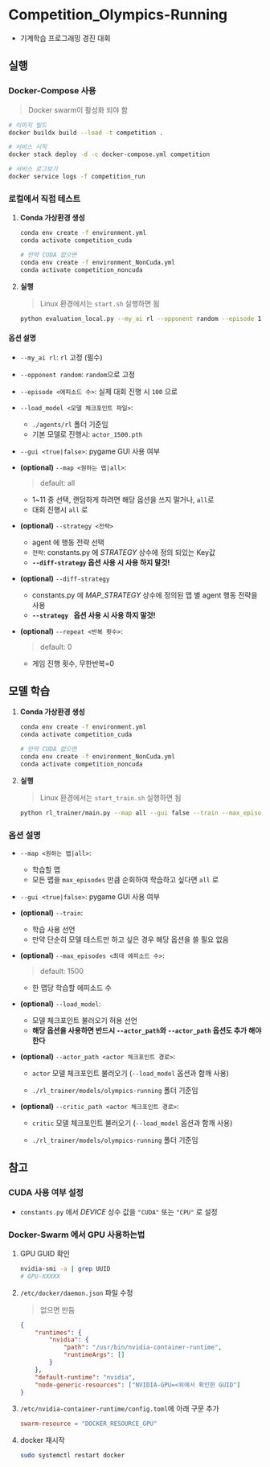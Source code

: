 # Competition_Olympics-Running

-   기계학습 프로그래밍 경진 대회

## 실행

### Docker-Compose 사용

> Docker swarm이 활성화 되야 함

```bash
# 이미지 빌드
docker buildx build --load -t competition .

# 서비스 시작
docker stack deploy -d -c docker-compose.yml competition

# 서비스 로그보기
docker service logs -f competition_run
```

### 로컬에서 직접 테스트

1. **Conda 가상환경 생성**

    ```bash
    conda env create -f environment.yml
    conda activate competition_cuda

    # 만약 CUDA 없으면
    conda env create -f environment_NonCuda.yml
    conda activate competition_noncuda
    ```

2. **실행**

    > Linux 환경에서는 `start.sh` 실행하면 됨

    ```bash
    python evaluation_local.py --my_ai rl --opponent random --episode 100 --map all --gui false --repeat 0 --diff-strategy --load_model actor_1500.pth [...추가 옵션]
    ```

#### 옵션 설명

-   `--my_ai rl`: `rl` 고정 (필수)
-   `--opponent random`: `random`으로 고정
-   `--episode <에피소드 수>`: 실제 대회 진행 시 `100` 으로
-   `--load_model <모델 체크포인트 파일>`:

    -   `./agents/rl` 폴더 기준임
    -   기본 모델로 진행시: `actor_1500.pth`

-   `--gui <true|false>`: pygame GUI 사용 여부

-   **(optional)** `--map <원하는 맵|all>`:

    > default: all

    -   1~11 중 선택, 랜덤하게 하려면 해당 옵션을 쓰지 말거나, `all`로
    -   대회 진행시 `all` 로

-   **(optional)** `--strategy <전략>`

    -   agent 에 행동 전략 선택
    -   `전략`: constants.py 에 _STRATEGY_ 상수에 정의 되있는 Key값
    -   **`--diff-strategy` 옵션 사용 시 사용 하지 말것!**

-   **(optional)** `--diff-strategy`

    -   constants.py 에 _MAP_STRATEGY_ 상수에 정의된 맵 별 agent 행동 전략을 사용
    -   **`--strategy ` 옵션 사용 시 사용 하지 말것!**

-   **(optional)** `--repeat <반복 횟수>`:

    > default: 0

    -   게임 진행 횟수, 무한반복=0

## 모델 학습

1. **Conda 가상환경 생성**

    ```bash
    conda env create -f environment.yml
    conda activate competition_cuda

    # 만약 CUDA 없으면
    conda env create -f environment_NonCuda.yml
    conda activate competition_noncuda
    ```

2. **실행**

    > Linux 환경에서는 `start_train.sh` 실행하면 됨

    ```bash
    python rl_trainer/main.py --map all --gui false --train --max_episodes 1500
    ```

### 옵션 설명

-   `--map <원하는 맵|all>`:

    -   학습할 맵
    -   모든 맵을 `max_episodes` 만큼 순회하여 학습하고 싶다면 `all` 로

-   `--gui <true|false>`: pygame GUI 사용 여부

-   **(optional)** `--train`:

    -   학습 사용 선언
    -   만약 단순히 모델 테스트만 하고 싶은 경우 해당 옵션을 쓸 필요 없음

-   **(optional)** `--max_episodes <최대 에피소드 수>`:

    > default: 1500

    -   한 맵당 학습할 에피소드 수

-   **(optional)** `--load_model`:

    -   모델 체크포인트 불러오기 허용 선언
    -   **해당 옵션을 사용하면 반드시 `--actor_path`와 `--actor_path` 옵션도 추가 해야한다**

-   **(optional)** `--actor_path <actor 체크포인트 경로>`:

    -   `actor` 모델 체크포인트 불러오기 (`--load_model` 옵션과 함깨 사용)

    -   `./rl_trainer/models/olympics-running` 폴더 기준임

-   **(optional)** `--critic_path <actor 체크포인트 경로>`:

    -   `critic` 모델 체크포인트 불러오기 (`--load_model` 옵션과 함깨 사용)

    -   `./rl_trainer/models/olympics-running` 폴더 기준임

## 참고

### CUDA 사용 여부 설정

-   `constants.py` 에서 _DEVICE_ 상수 값을 `"CUDA"` 또는 `"CPU"` 로 설정

### Docker-Swarm 에서 GPU 사용하는법

1. GPU GUID 확인

    ```bash
    nvidia-smi -a | grep UUID
    # GPU-XXXXX
    ```

2. `/etc/docker/daemon.json` 파일 수정

    > 없으면 만듬

    ```json
    {
        "runtimes": {
            "nvidia": {
                "path": "/usr/bin/nvidia-container-runtime",
                "runtimeArgs": []
            }
        },
        "default-runtime": "nvidia",
        "node-generic-resources": ["NVIDIA-GPU=<위에서 확인한 GUID"]
    }
    ```

3. `/etc/nvidia-container-runtime/config.toml`에 아래 구문 추가

    ```toml
    swarm-resource = "DOCKER_RESOURCE_GPU"
    ```

4. docker 재시작

    ```bash
    sudo systemctl restart docker
    ```
